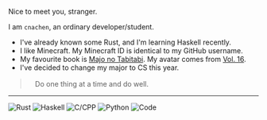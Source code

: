 Nice to meet you, stranger.

I am `cnachen`, an ordinary developer/student.

-  I've already known some Rust, and I'm learning Haskell recently.
-  I like Minecraft. My Minecraft ID is identical to my GitHub username. 
-  My favourite book is [Majo no Tabitabi](https://en.wikipedia.org/wiki/Wandering_Witch:_The_Journey_of_Elaina). My avatar comes from [Vol. 16](https://wandering-witch.fandom.com/wiki/Light_Novel_Volume_16).
-  I've decided to change my major to CS this year.

>　Do one thing at a time and do well.

---

![Rust](https://img.shields.io/badge/-Rust-000000?style=for-the-badge&logo=rust&logoColor=white)
![Haskell](https://img.shields.io/badge/-Haskell-653987?style=for-the-badge&logo=haskell&logoColor=white)
![C/CPP](https://img.shields.io/badge/-C/C++-blue?style=for-the-badge&logo=c%2B%2B&logoColor=white)
![Python](https://img.shields.io/badge/-Python-875A72?style=for-the-badge&logo=python&logoColor=white)
![Code](https://img.shields.io/badge/-VS_Code-007ACC?style=for-the-badge&logo=visual-studio-code&logoColor=white)

<!--
![JavaScript](https://img.shields.io/badge/-JavaScript-F4D500?style=flat-square&logo=javascript&logoColor=black)
![React.js](https://img.shields.io/badge/-React.js-2A2B2D?style=flat-square&logo=react&logoColor=white)
![Go](https://img.shields.io/badge/-Go-13A4DB?style=flat-square&logo=go&logoColor=white)
![Node.js](https://img.shields.io/badge/-Node.js-8CC03E?style=flat-square&logo=node.js&logoColor=white)
![Electron](https://img.shields.io/badge/-Electron.js-00897B?style=flat-square&logo=electron&logoColor=white)
![ArchLinux](https://img.shields.io/badge/-Arch_Linux-DD4814?style=flat-square&logo=archlinux&logoColor=white)
![Windows](https://img.shields.io/badge/-Windows-0078D6?style=flat-square&logo=microsoft&logoColor=white)
![macOS](https://img.shields.io/badge/-macOS-aaa?style=for-the-badge&logo=apple&logoColor=white)
![Docker](https://img.shields.io/badge/-Docker-2496ed?style=flat-square&logo=Docker&logoColor=white)
![Git](https://img.shields.io/badge/-Git-F05032?style=flat-square&logo=git&logoColor=white)
-->

<!--
## Stats
![GitHub Readme Stats][ReadmeStats-Image]

[ReadmeStats-Image]: https://github-readme-stats.vercel.app/api?username=cnachen&show_icons=true&bg_color=ffffff&text_color=718096&hide_title=true "GitHub Readme Stats"


<a href="https://github.com/cnachen/documents" target="_blank"><img src="https://gh-card.dev/repos/cnachen/documents.svg?fullname=" alt="cnachen/documents - GitHub" width="400px">
-->

